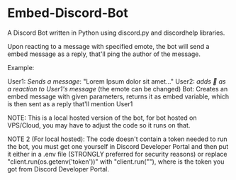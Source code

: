 # Embed-Discord-Bot
A Discord Bot written in Python using discord.py and discordhelp libraries.

Upon reacting to a message with specified emote, the bot will send a embed message as a reply, that'll ping the author of the message.

Example:

User1: *Sends a message*: "Lorem Ipsum dolor sit amet..."
User2: *adds 🤖 as a reaction to User1's message* (the emote can be changed)
Bot: Creates an embed message with given parameters, returns it as embed variable, which is then sent as a reply that'll mention User1

NOTE: This is a local hosted version of the bot, for bot hosted on VPS/Cloud, you may have to adjust the code so it runs on that.

NOTE 2 (For local hosted): The code doesn't contain a token needed to run the bot, you must get one yourself in Discord Developer Portal and then put it either in a .env file (STRONGLY preferred for security reasons) or replace "client.run(os.getenv('token'))" with "client.run("<token>"), where <token> is the token you got from Discord Developer Portal.
